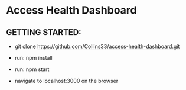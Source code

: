 # Access Health Dashboard

## GETTING STARTED:

- git clone https://github.com/Collins33/access-health-dashboard.git

- run: npm install

- run: npm start

- navigate to localhost:3000 on the browser
